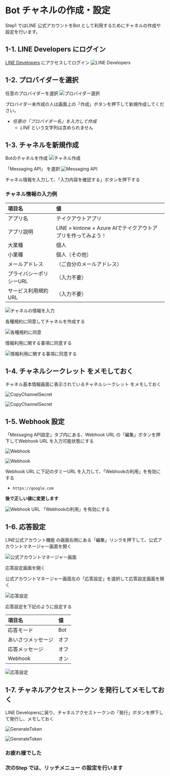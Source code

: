 # Bot チャネルの作成・設定

Step1 ではLINE 公式アカウントをBot として利用するためにチャネルの作成や設定を行います。


## 1-1. LINE Developers にログイン

[LINE Developers](https://developers.line.biz/ja/) にアクセスしてログイン
![LINE Developers](https://raw.githubusercontent.com/sumihiro3/katacoda-scenarios/master/LineBotBasicCourse/LineBotBasicScenario/images/LINEDevelopers.png)


## 1-2. プロバイダーを選択

任意のプロバイダーを選択
![プロバイダー選択](https://raw.githubusercontent.com/torisankanasan/katacoda-scenarios/master/SetupAzureAI/images/LINE_Developers.png)

プロバイダー未作成の人は画面上の「作成」ボタンを押下して新規作成してください。

- *任意の「プロバイダー名」を入力して作成*
    - *LINE* という文字列は含められません


## 1-3. チャネルを新規作成

Botのチャネルを作成
![チャネル作成](https://raw.githubusercontent.com/torisankanasan/katacoda-scenarios/master/SetupAzureAI/images/チャネル作成_LINE_Developers.png)

「Messaging API」 を選択
![Messaging API](https://raw.githubusercontent.com/sumihiro3/katacoda-scenarios/master/LiffKintoneQuestionaryCourse/SetupBotAndLiff/images/SelectMessagingAPI.png)

チャネル情報を入力して、「入力内容を確認する」ボタンを押下する

### チャネル情報の入力例

|  項目名  |  値  |
| :-- | :-- |
|  アプリ名  |  テイクアウトアプリ  |
|  アプリ説明  |  LINE × kintone × Azure AIでテイクアウトアプリを作ってみよう！  |
|  大業種  |  個人  |
|  小業種  |  個人（その他）  |
|  メールアドレス  |  （ご自分のメールアドレス）  |
|  プライバシーポリシーURL  |  （入力不要）  |
|  サービス利用規約URL  |  （入力不要）  |


![チャネルの情報を入力](https://raw.githubusercontent.com/torisankanasan/katacoda-scenarios/master/SetupAzureAI/images/チャネル情報入力_LINE_Developers.png)

各種規約に同意してチャネルを作成する

![各種規約に同意](https://raw.githubusercontent.com/sumihiro3/katacoda-scenarios/master/LineBotBasicCourse/LineBotBasicScenario/images/AgreeTerms.png)

情報利用に関する事項に同意する

![情報利用に関する事項に同意する](https://raw.githubusercontent.com/sumihiro3/katacoda-scenarios/master/LineBotBasicCourse/LineBotBasicScenario/images/AgreeTerms02.png)


## 1-4. チャネルシークレット をメモしておく

チャネル基本情報画面に表示されているチャネルシークレット をメモしておく

![CopyChannelSecret](https://raw.githubusercontent.com/torisankanasan/katacoda-scenarios/master/SetupAzureAI/images/基本情報確認_LINE_Developers.png)

![CopyChannelSecret](https://raw.githubusercontent.com/sumihiro3/katacoda-scenarios/master/LineBotBasicCourse/LineBotBasicScenario/images/CopyChannelSecret_02.png)


## 1-5. Webhook 設定

「Messaging API設定」タブ内にある、Webhook URL の「編集」ボタンを押下してWebhook URL を入力可能状態にする

![Webhook](https://raw.githubusercontent.com/sumihiro3/katacoda-scenarios/master/LineBotBasicCourse/LineBotBasicScenario/images/WebhookSetting_01.png)

![Webhook](https://raw.githubusercontent.com/sumihiro3/katacoda-scenarios/master/LineBotBasicCourse/LineBotBasicScenario/images/WebhookSetting_02.png)


Webhook URL に下記のダミーURL を入力して、「Webhookの利用」を有効にする

- `https://google.com` 

**後で正しい値に変更します**

![Webhook URL](https://raw.githubusercontent.com/torisankanasan/katacoda-scenarios/master/SetupAzureAI/images/webhook_LINE_Developers.png)
「Webhookの利用」を有効にする


## 1-6. 応答設定

LINE公式アカウント機能 の画面右側にある「編集」リンクを押下して、公式アカウントマネージャー画面を開く

![公式アカウントマネージャー画面](https://raw.githubusercontent.com/sumihiro3/katacoda-scenarios/master/LineBotBasicCourse/LineBotBasicScenario/images/MessageSetting01.png)

応答設定画面を開く

公式アカウントマネージャー画面左の「応答設定」を選択して応答設定画面を開く

![応答設定](https://raw.githubusercontent.com/torisankanasan/katacoda-scenarios/master/SetupAzureAI/images/応答設定_LINE_Official_Account_Manager.png)

応答設定を下記のように設定する

|  項目名  |  値  |
| :-- | :-- |
|  応答モード  |  Bot  |
|  あいさつメッセージ  |  オフ  |
|  応答メッセージ  |  オフ  |
|  Webhook  |  オン  |

![応答設定](https://raw.githubusercontent.com/sumihiro3/katacoda-scenarios/master/LiffKintoneQuestionaryCourse/SetupBotAndLiff/images/MessageSetting03.png)


## 1-7. チャネルアクセストークン を発行してメモしておく

 LINE Developersに戻り、チャネルアクセストークンの「発行」ボタンを押下して発行し、メモしておく

![GenerateToken](https://raw.githubusercontent.com/sumihiro3/katacoda-scenarios/master/LineBotBasicCourse/LineBotBasicScenario/images/GenerateToken_01.png)

![GenerateToken](https://raw.githubusercontent.com/sumihiro3/katacoda-scenarios/master/LineBotBasicCourse/LineBotBasicScenario/images/GenerateToken_02.png)


### お疲れ様でした
### 次のStep では、リッチメニュー の設定を行います